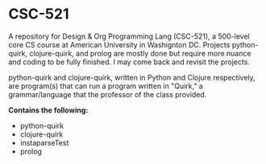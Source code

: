 # CSC-521
A repository for Design & Org Programming Lang (CSC-521), a 500-level core CS course
at American University in Washignton DC. Projects python-quirk, clojure-quirk, and prolog
are mostly done but require more nuance and coding to be fully finished. I may come back and
revisit the projects.

python-quirk and clojure-quirk, written in Python and Clojure respectively, are program(s) that
can run a program written in "Quirk," a grammar/language that the professor of the class provided.

**Contains the following:**
* python-quirk
* clojure-quirk
* instaparseTest
* prolog

